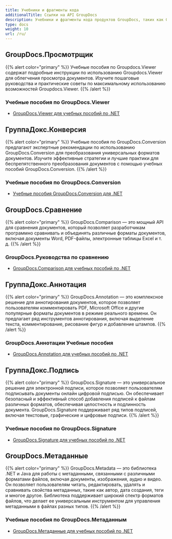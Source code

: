 ```yaml
---
title: Учебники и фрагменты кода
additionalTitle: Ссылки на API GroupDocs
description: Учебники и фрагменты кода продуктов GroupDocs, таких как GroupDocs.Viewer, GroupDocs.Annotation, GroupDocs.Conversion и других продуктов.
type: docs
weight: 10
url: /ru/
---
```


## GroupDocs.Просмотрщик
{{% alert color="primary" %}}
Учебные пособия по Groupdocs.Viewer содержат подробные инструкции по использованию Groupdocs.Viewer для облегчения просмотра документов. Изучите пошаговые руководства и практические советы по максимальному использованию возможностей Groupdocs.Viewer.
{{% /alert %}}

### Учебные пособия по GroupDocs.Viewer
- [GroupDocs.Viewer для учебных пособий по .NET](../viewer/ru/net/)


## ГруппаДокс.Конверсия
{{% alert color="primary" %}}
Учебные пособия по GroupDocs.Conversion предлагают экспертные рекомендации по использованию GroupDocs.Conversion для преобразования универсальных форматов документов. Изучите эффективные стратегии и лучшие практики для беспрепятственного преобразования документов с помощью учебных пособий GroupDocs.Conversion.
{{% /alert %}}

### Учебные пособия по GroupDocs.Conversion
- [Учебные пособия GroupDocs.Conversion для .NET](../conversion/ru/net/)


## GroupDocs.Сравнение
{{% alert color="primary" %}}
GroupDocs.Comparison — это мощный API для сравнения документов, который позволяет разработчикам программно сравнивать и объединять различные форматы документов, включая документы Word, PDF-файлы, электронные таблицы Excel и т. д.
{{% /alert %}}

### GroupDocs.Руководства по сравнению
- [GroupDocs.Comparison для учебных пособий по .NET](../comparison/ru/net/)


## ГруппаДокс.Аннотация
{{% alert color="primary" %}}
GroupDocs.Annotation — это комплексное решение для аннотирования документов, которое позволяет пользователям комментировать PDF, Microsoft Office и другие популярные форматы документов в режиме реального времени. Он предлагает ряд инструментов аннотирования, включая выделение текста, комментирование, рисование фигур и добавление штампов.
{{% /alert %}}

### GroupDocs.Аннотации Учебные пособия
- [GroupDocs.Annotation для учебных пособий по .NET](../annotation/ru/net/)


## ГруппаДокс.Подпись
{{% alert color="primary" %}}
GroupDocs.Signature — это универсальное решение для электронной подписи, которое позволяет пользователям подписывать документы онлайн цифровой подписью. Он обеспечивает безопасный и эффективный способ добавления подписей к файлам различных форматов, обеспечивая целостность и подлинность документа. GroupDocs.Signature поддерживает ряд типов подписей, включая текстовые, графические и цифровые подписи.
{{% /alert %}}

### Учебные пособия по GroupDocs.Signature
- [GroupDocs.Signature для учебных пособий по .NET](../signature/ru/net/)



## GroupDocs.Метаданные
{{% alert color="primary" %}}
GroupDocs.Metadata — это библиотека .NET и Java для работы с метаданными, связанными с различными форматами файлов, включая документы, изображения, аудио и видео. Он позволяет пользователям читать, редактировать, удалять и сравнивать свойства метаданных, такие как автор, дата создания, теги и многое другое. Библиотека поддерживает широкий спектр форматов файлов, что делает ее универсальным инструментом для управления метаданными в файлах разных типов.
{{% /alert %}}

### Учебные пособия по GroupDocs.Метаданным
- [GroupDocs.Метаданные для учебных пособий по .NET](../metadata/ru/net/)